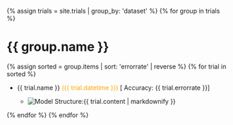 {% assign trials = site.trials | group_by: 'dataset' %}
{% for group in trials %}
  <h1>{{ group.name }}</h1>
  {% assign sorted = group.items | sort: 'errorrate' | reverse %}
  {% for trial in sorted  %}
   <ul>
    <li>{{ trial.name }} <span style="color:orange;">({{ trial.datetime }})</span> [ Accuracy: {{ trial.errorrate }}]</li>
    <ul>
      <li><img src="models/{{ trial.img }}" alt="Model Structure: ">{{ trial.content | markdownify }}</li>
    </ul>
  </ul>
  {% endfor %}
{% endfor %}
